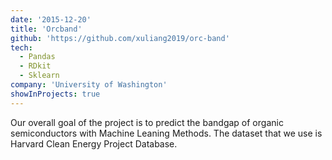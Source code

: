 ```yaml
---
date: '2015-12-20'
title: 'Orcband'
github: 'https://github.com/xuliang2019/orc-band'
tech:
  - Pandas
  - RDkit
  - Sklearn
company: 'University of Washington'
showInProjects: true
---
```


Our overall goal of the project is to predict the bandgap of organic semiconductors with Machine Leaning Methods.
The dataset that we use is Harvard Clean Energy Project Database.
